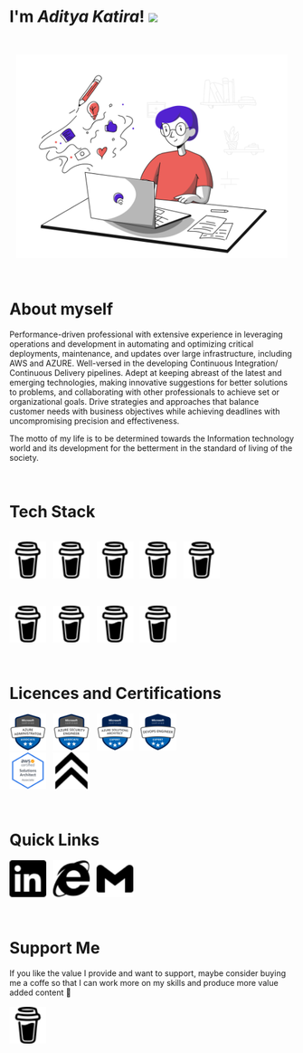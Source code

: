 # I'm ***Aditya Katira***! <img src="https://raw.githubusercontent.com/MartinHeinz/MartinHeinz/master/wave.gif" height="21">

&nbsp;

<p align="center">
    <img src="SVG\Blogging Minimalistic\Blogging Minimalistic\blogging.svg" width="480px"/>
</p>

&nbsp;

# About myself

Performance-driven professional with extensive experience in leveraging operations and development in automating and optimizing critical deployments, maintenance, and updates over large infrastructure, including AWS and AZURE. Well-versed in the developing Continuous Integration/ Continuous Delivery pipelines. Adept at keeping abreast of the latest and emerging technologies, making innovative suggestions for better solutions to problems, and collaborating with other professionals to achieve set or organizational goals. Drive strategies and approaches that balance customer needs with business objectives while achieving deadlines with uncompromising precision and effectiveness.

The motto of my life is to be determined towards the Information technology world and its development for the betterment in the standard of living of the society.

&nbsp;
# Tech Stack

<br>

<td align="center" width="140" height="112.43">
                <img src="SVG/buymeacoffee.svg" width="65px"/></a>&nbsp;&nbsp;
<td align="center" width="140" height="112.43">
                <img src="SVG/buymeacoffee.svg" width="65px"/></a>&nbsp;&nbsp;
<td align="center" width="140" height="112.43">
                <img src="SVG/buymeacoffee.svg" width="65px"/></a>&nbsp;&nbsp;
<td align="center" width="140" height="112.43">
                <img src="SVG/buymeacoffee.svg" width="65px"/></a>&nbsp;&nbsp;
<td align="center" width="140" height="112.43">
                <img src="SVG/buymeacoffee.svg" width="65px"/></a>&nbsp;&nbsp;

&nbsp;

<td align="center" width="140" height="112.43">
                <img src="SVG/buymeacoffee.svg" width="65px"/></a>&nbsp;&nbsp;
<td align="center" width="140" height="112.43">
                <img src="SVG/buymeacoffee.svg" width="65px"/></a>&nbsp;&nbsp;
<td align="center" width="140" height="112.43">
                <img src="SVG/buymeacoffee.svg" width="65px"/></a>&nbsp;&nbsp;
<td align="center" width="140" height="112.43">
                <img src="SVG/buymeacoffee.svg" width="65px"/></a>&nbsp;&nbsp;

<br>

&nbsp;

# Licences and Certifications

<a href="https://www.credly.com/badges/43ecce52-1d6b-470f-8665-73335bf53167/public_url"><td align="center" width="140" height="112.43">
                <img src="PNG/microsoft-certified-azure-administrator.png" width="65px"/></a>&nbsp;&nbsp;
<a href="https://www.credly.com/badges/8ab2694d-d115-43fe-b51d-b453c9031b74/public_url"><td align="center" width="140" height="112.43">
                <img src="PNG/microsoft-certified-azure-security-engineer-associate.png" width="65px"/></a>&nbsp;&nbsp;
<a href="https://www.credly.com/badges/4f21f40f-1b98-4267-bc74-072b469508a4/public_url"><td align="center" width="140" height="112.43">
                <img src="PNG/microsoft-certified-azure-solutions-architect-expert.png" width="65px"/></a>&nbsp;&nbsp;
 <a href="https://www.credly.com/badges/c7f00281-acf4-497a-bb7b-14c990d8d723/public_url"><td align="center" width="140" height="112.43">
                <img src="PNG/microsoft-certified-devops-engineer-expert.png" width="65px"/></a>&nbsp;&nbsp;           
 <a href="https://www.credly.com/badges/f7661e40-47cc-417b-a1f8-a2fadcfc5859/public_url"><td align="center" width="140" height="112.43">
                <img src="PNG/aws-certified-solutions-architect-associate.png" width="65px"/></a>&nbsp;&nbsp;
<a href="https://www.credly.com/users/aditya-katira"><td align="center" width="140" height="112.43">
                <img src="SVG/acclaim.svg" width="65px"/></a>&nbsp;&nbsp;          
                                    
                          

&nbsp;

# Quick Links

<a href="https://www.linkedin.com/in/adityakatira/"><td align="center" width="140" height="112.43">
                <img src="SVG/linkedin.svg" width="65px"/></a>&nbsp;&nbsp;
<a href="https://adityakatira.com"><td align="center" width="140" height="112.43">
                <img src="SVG/internetexplorer.svg" width="65px"/></a>&nbsp;&nbsp;
<a href="mailto:adityakatira28@gmail.com"><td align="center" width="140" height="112.43">
                <img src="SVG/gmail.svg" width="65px"/></a>&nbsp;&nbsp;


&nbsp;
# Support Me

If you like the value I provide and want to support, maybe consider buying me a coffe so that I can work more on my skills and produce more value added content 🙌
<br><br>
<a href="https://www.buymeacoffee.com/AdityaKatira"><td align="center" width="140" height="112.43">
                <img src="SVG/buymeacoffee.svg" width="65px"/></a>









